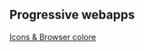 ## Progressive webapps

[Icons & Browser colore](https://developers.google.com/web/fundamentals/design-and-ux/browser-customization/)

